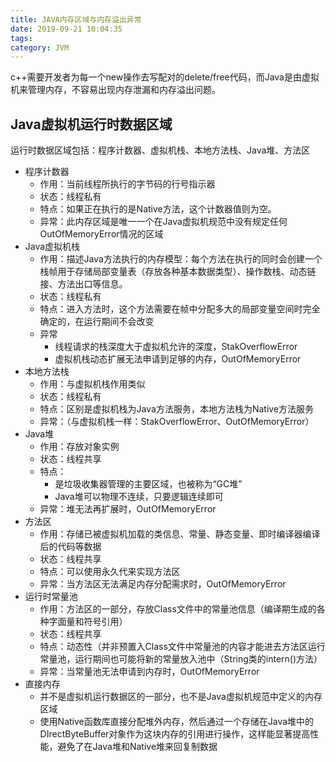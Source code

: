```yaml
---
title: JAVA内存区域与内存溢出异常
date: 2019-09-21 10:04:35
tags:
category: JVM
---
```


c++需要开发者为每一个new操作去写配对的delete/free代码，而Java是由虚拟机来管理内存，不容易出现内存泄漏和内存溢出问题。

## Java虚拟机运行时数据区域

运行时数据区域包括：程序计数器、虚拟机栈、本地方法栈、Java堆、方法区

- 程序计数器
  - 作用：当前线程所执行的字节码的行号指示器
  - 状态：线程私有
  - 特点：如果正在执行的是Native方法，这个计数器值则为空。
  - 异常：此内存区域是唯一一个在Java虚拟机规范中没有规定任何OutOfMemoryError情况的区域
- Java虚拟机栈
  - 作用：描述Java方法执行的内存模型：每个方法在执行的同时会创建一个栈帧用于存储局部变量表（存放各种基本数据类型）、操作数栈、动态链接、方法出口等信息。
  - 状态：线程私有
  - 特点：进入方法时，这个方法需要在帧中分配多大的局部变量空间时完全确定的，在运行期间不会改变
  - 异常
    - 线程请求的栈深度大于虚拟机允许的深度，StakOverflowError
    - 虚拟机栈动态扩展无法申请到足够的内存，OutOfMemoryError
- 本地方法栈
  - 作用：与虚拟机栈作用类似
  - 状态：线程私有
  - 特点：区别是虚拟机栈为Java方法服务，本地方法栈为Native方法服务
  - 异常：（与虚拟机栈一样：StakOverflowError、OutOfMemoryError）
- Java堆
  - 作用：存放对象实例
  - 状态：线程共享
  - 特点：
    - 是垃圾收集器管理的主要区域，也被称为“GC堆”
    - Java堆可以物理不连续，只要逻辑连续即可
  - 异常：堆无法再扩展时，OutOfMemoryError
- 方法区
  - 作用：存储已被虚拟机加载的类信息、常量、静态变量、即时编译器编译后的代码等数据
  - 状态：线程共享
  - 特点：可以使用永久代来实现方法区
  - 异常：当方法区无法满足内存分配需求时，OutOfMemoryError
- 运行时常量池
  - 作用：方法区的一部分，存放Class文件中的常量池信息（编译期生成的各种字面量和符号引用）
  - 状态：线程共享
  - 特点：动态性（并非预置入Class文件中常量池的内容才能进去方法区运行常量池，运行期间也可能将新的常量放入池中（String类的intern()方法）
  - 异常：当常量池无法申请到内存时，OutOfMemoryError
- 直接内存
  - 并不是虚拟机运行数据区的一部分，也不是Java虚拟机规范中定义的内存区域
  - 使用Native函数库直接分配堆外内存，然后通过一个存储在Java堆中的DIrectByteBuffer对象作为这块内存的引用进行操作，这样能显著提高性能，避免了在Java堆和Native堆来回复制数据

